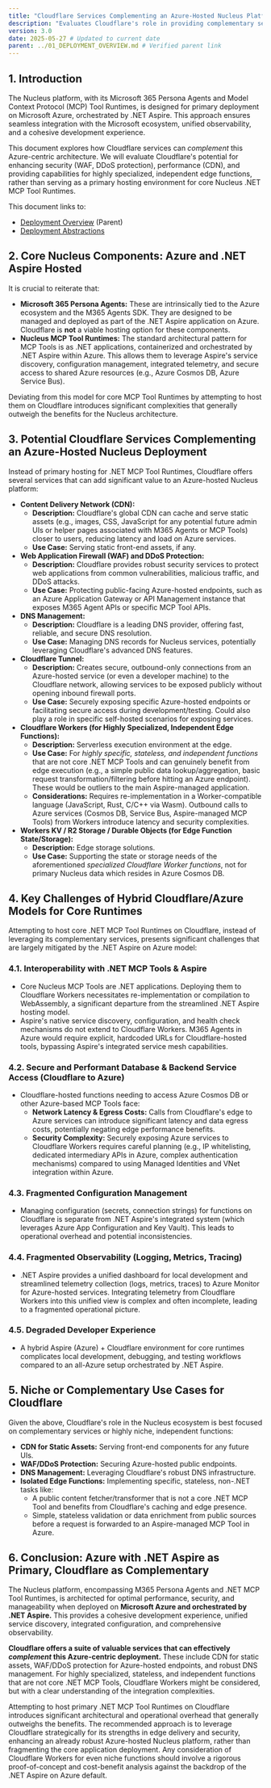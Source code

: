 ```yaml
---
title: "Cloudflare Services Complementing an Azure-Hosted Nucleus Platform"
description: "Evaluates Cloudflare's role in providing complementary services (CDN, WAF, Edge Functions) to the Nucleus platform, which is primarily hosted on Azure and orchestrated by .NET Aspire."
version: 3.0
date: 2025-05-27 # Updated to current date
parent: ../01_DEPLOYMENT_OVERVIEW.md # Verified parent link
---
```


## 1. Introduction

The Nucleus platform, with its Microsoft 365 Persona Agents and Model Context Protocol (MCP) Tool Runtimes, is designed for primary deployment on Microsoft Azure, orchestrated by .NET Aspire. This approach ensures seamless integration with the Microsoft ecosystem, unified observability, and a cohesive development experience.

This document explores how Cloudflare services can *complement* this Azure-centric architecture. We will evaluate Cloudflare's potential for enhancing security (WAF, DDoS protection), performance (CDN), and providing capabilities for highly specialized, independent edge functions, rather than serving as a primary hosting environment for core Nucleus .NET MCP Tool Runtimes.

This document links to:
*   [Deployment Overview](../01_DEPLOYMENT_OVERVIEW.md) (Parent)
*   [Deployment Abstractions](../02_DEPLOYMENT_ABSTRACTIONS.md)

## 2. Core Nucleus Components: Azure and .NET Aspire Hosted

It is crucial to reiterate that:

*   **Microsoft 365 Persona Agents:** These are intrinsically tied to the Azure ecosystem and the M365 Agents SDK. They are designed to be managed and deployed as part of the .NET Aspire application on Azure. Cloudflare is **not** a viable hosting option for these components.
*   **Nucleus MCP Tool Runtimes:** The standard architectural pattern for MCP Tools is as .NET applications, containerized and orchestrated by .NET Aspire within Azure. This allows them to leverage Aspire's service discovery, configuration management, integrated telemetry, and secure access to shared Azure resources (e.g., Azure Cosmos DB, Azure Service Bus).

Deviating from this model for core MCP Tool Runtimes by attempting to host them on Cloudflare introduces significant complexities that generally outweigh the benefits for the Nucleus architecture.

## 3. Potential Cloudflare Services Complementing an Azure-Hosted Nucleus Deployment

Instead of primary hosting for .NET MCP Tool Runtimes, Cloudflare offers several services that can add significant value to an Azure-hosted Nucleus platform:

*   **Content Delivery Network (CDN):**
    *   **Description:** Cloudflare's global CDN can cache and serve static assets (e.g., images, CSS, JavaScript for any potential future admin UIs or helper pages associated with M365 Agents or MCP Tools) closer to users, reducing latency and load on Azure services.
    *   **Use Case:** Serving static front-end assets, if any.
*   **Web Application Firewall (WAF) and DDoS Protection:**
    *   **Description:** Cloudflare provides robust security services to protect web applications from common vulnerabilities, malicious traffic, and DDoS attacks.
    *   **Use Case:** Protecting public-facing Azure-hosted endpoints, such as an Azure Application Gateway or API Management instance that exposes M365 Agent APIs or specific MCP Tool APIs.
*   **DNS Management:**
    *   **Description:** Cloudflare is a leading DNS provider, offering fast, reliable, and secure DNS resolution.
    *   **Use Case:** Managing DNS records for Nucleus services, potentially leveraging Cloudflare's advanced DNS features.
*   **Cloudflare Tunnel:**
    *   **Description:** Creates secure, outbound-only connections from an Azure-hosted service (or even a developer machine) to the Cloudflare network, allowing services to be exposed publicly without opening inbound firewall ports.
    *   **Use Case:** Securely exposing specific Azure-hosted endpoints or facilitating secure access during development/testing. Could also play a role in specific self-hosted scenarios for exposing services.
*   **Cloudflare Workers (for Highly Specialized, Independent Edge Functions):**
    *   **Description:** Serverless execution environment at the edge.
    *   **Use Case:** For *highly specific, stateless, and independent functions* that are not core .NET MCP Tools and can genuinely benefit from edge execution (e.g., a simple public data lookup/aggregation, basic request transformation/filtering before hitting an Azure endpoint). These would be outliers to the main Aspire-managed application.
    *   **Considerations:** Requires re-implementation in a Worker-compatible language (JavaScript, Rust, C/C++ via Wasm). Outbound calls to Azure services (Cosmos DB, Service Bus, Aspire-managed MCP Tools) from Workers introduce latency and security complexities.
*   **Workers KV / R2 Storage / Durable Objects (for Edge Function State/Storage):**
    *   **Description:** Edge storage solutions.
    *   **Use Case:** Supporting the state or storage needs of the aforementioned *specialized Cloudflare Worker functions*, not for primary Nucleus data which resides in Azure Cosmos DB.

## 4. Key Challenges of Hybrid Cloudflare/Azure Models for Core Runtimes

Attempting to host core .NET MCP Tool Runtimes on Cloudflare, instead of leveraging its complementary services, presents significant challenges that are largely mitigated by the .NET Aspire on Azure model:

### 4.1. Interoperability with .NET MCP Tools & Aspire
*   Core Nucleus MCP Tools are .NET applications. Deploying them to Cloudflare Workers necessitates re-implementation or compilation to WebAssembly, a significant departure from the streamlined .NET Aspire hosting model.
*   Aspire's native service discovery, configuration, and health check mechanisms do not extend to Cloudflare Workers. M365 Agents in Azure would require explicit, hardcoded URLs for Cloudflare-hosted tools, bypassing Aspire's integrated service mesh capabilities.

### 4.2. Secure and Performant Database & Backend Service Access (Cloudflare to Azure)
*   Cloudflare-hosted functions needing to access Azure Cosmos DB or other Azure-based MCP Tools face:
    *   **Network Latency & Egress Costs:** Calls from Cloudflare's edge to Azure services can introduce significant latency and data egress costs, potentially negating edge performance benefits.
    *   **Security Complexity:** Securely exposing Azure services to Cloudflare Workers requires careful planning (e.g., IP whitelisting, dedicated intermediary APIs in Azure, complex authentication mechanisms) compared to using Managed Identities and VNet integration within Azure.

### 4.3. Fragmented Configuration Management
*   Managing configuration (secrets, connection strings) for functions on Cloudflare is separate from .NET Aspire's integrated system (which leverages Azure App Configuration and Key Vault). This leads to operational overhead and potential inconsistencies.

### 4.4. Fragmented Observability (Logging, Metrics, Tracing)
*   .NET Aspire provides a unified dashboard for local development and streamlined telemetry collection (logs, metrics, traces) to Azure Monitor for Azure-hosted services. Integrating telemetry from Cloudflare Workers into this unified view is complex and often incomplete, leading to a fragmented operational picture.

### 4.5. Degraded Developer Experience
*   A hybrid Aspire (Azure) + Cloudflare environment for core runtimes complicates local development, debugging, and testing workflows compared to an all-Azure setup orchestrated by .NET Aspire.

## 5. Niche or Complementary Use Cases for Cloudflare

Given the above, Cloudflare's role in the Nucleus ecosystem is best focused on complementary services or highly niche, independent functions:

*   **CDN for Static Assets:** Serving front-end components for any future UIs.
*   **WAF/DDoS Protection:** Securing Azure-hosted public endpoints.
*   **DNS Management:** Leveraging Cloudflare's robust DNS infrastructure.
*   **Isolated Edge Functions:** Implementing specific, stateless, non-.NET tasks like:
    *   A public content fetcher/transformer that is not a core .NET MCP Tool and benefits from Cloudflare's caching and edge presence.
    *   Simple, stateless validation or data enrichment from public sources before a request is forwarded to an Aspire-managed MCP Tool in Azure.

## 6. Conclusion: Azure with .NET Aspire as Primary, Cloudflare as Complementary

The Nucleus platform, encompassing M365 Persona Agents and .NET MCP Tool Runtimes, is architected for optimal performance, security, and manageability when deployed on **Microsoft Azure and orchestrated by .NET Aspire.** This provides a cohesive development experience, unified service discovery, integrated configuration, and comprehensive observability.

**Cloudflare offers a suite of valuable services that can effectively *complement* this Azure-centric deployment.** These include CDN for static assets, WAF/DDoS protection for Azure-hosted endpoints, and robust DNS management. For highly specialized, stateless, and independent functions that are not core .NET MCP Tools, Cloudflare Workers might be considered, but with a clear understanding of the integration complexities.

Attempting to host primary .NET MCP Tool Runtimes on Cloudflare introduces significant architectural and operational overhead that generally outweighs the benefits. The recommended approach is to leverage Cloudflare strategically for its strengths in edge delivery and security, enhancing an already robust Azure-hosted Nucleus platform, rather than fragmenting the core application deployment. Any consideration of Cloudflare Workers for even niche functions should involve a rigorous proof-of-concept and cost-benefit analysis against the backdrop of the .NET Aspire on Azure default.
